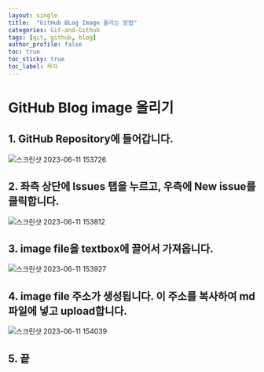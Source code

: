 ```yaml
---
layout: single
title:  "GitHub BLog Image 올리는 방법"
categories: Git-and-Github
tags: [git, github, blog]
author_profile: false
toc: true
toc_sticky: true
toc_label: 목차
---
```


# GitHub Blog image 올리기

## 1. GitHub Repository에 들어갑니다.

![스크린샷 2023-06-11 153726](https://github.com/YOUSUBEEN/YOUSUBEEN/assets/130339188/27c5e7a4-b370-4e9e-8026-573687436b5d)

## 2. 좌측 상단에 Issues 탭을 누르고, 우측에 New issue를 클릭합니다.

![스크린샷 2023-06-11 153812](https://github.com/YOUSUBEEN/YOUSUBEEN/assets/130339188/07e3c581-32d4-4fd3-a10d-544165f6139b)

## 3. image file을 textbox에 끌어서 가져옵니다. 

![스크린샷 2023-06-11 153927](https://github.com/YOUSUBEEN/YOUSUBEEN/assets/130339188/0cf79d15-ef4f-4824-9ceb-64be29cb2be1)

## 4. image file 주소가 생성됩니다. 이 주소를 복사하여 md파일에 넣고 upload합니다.   

![스크린샷 2023-06-11 154039](https://github.com/YOUSUBEEN/YOUSUBEEN/assets/130339188/8f8f858f-1fb9-4a78-955b-e55bfd0f591c)

## 5. 끝